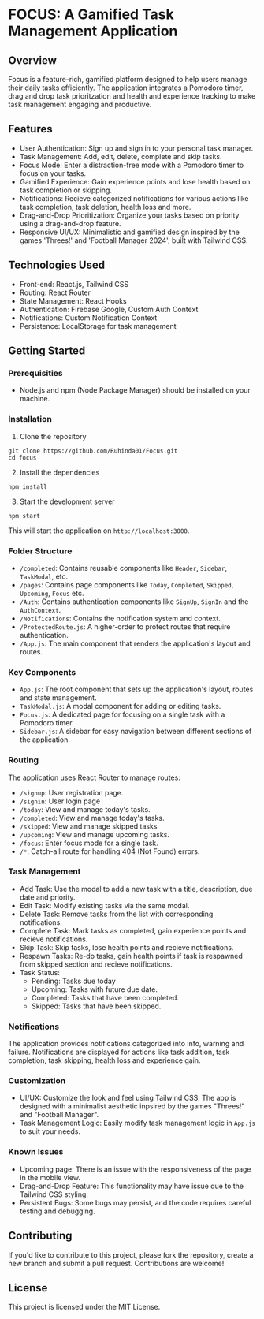# **FOCUS: A Gamified Task Management Application**

## Overview

Focus is a feature-rich, gamified platform designed to help users manage their daily tasks efficiently. The application integrates a Pomodoro timer, drag and drop task prioritzation and health and experience tracking to make task management engaging and productive.

## Features

* User Authentication: Sign up and sign in to your personal task manager.
* Task Management: Add, edit, delete, complete and skip tasks.
* Focus Mode: Enter a distraction-free mode with a Pomodoro timer to focus on your tasks.
* Gamified Experience: Gain experience points and lose health based on task completion or skipping.
* Notifications: Recieve categorized notifications for various actions like task completion, task deletion, health loss and more.
* Drag-and-Drop Prioritization: Organize your tasks based on priority using a drag-and-drop feature.
* Responsive UI/UX: Minimalistic and gamified design inspired by the games 'Threes!' and 'Football Manager 2024', built with Tailwind CSS.

## Technologies Used

* Front-end: React.js, Tailwind CSS
* Routing: React Router
* State Management: React Hooks
* Authentication: Firebase Google, Custom Auth Context
* Notifications: Custom Notification Context
* Persistence: LocalStorage for task management

## Getting Started

### Prerequisities

* Node.js and npm (Node Package Manager) should be installed on your machine.

### Installation

1. Clone the repository

```
git clone https://github.com/Ruhinda01/Focus.git
cd focus
```

2. Install the dependencies

```
npm install
```

3. Start the development server

```
npm start
```

This will start the application on `http://localhost:3000`.

### Folder Structure

* `/completed`: Contains reusable components like `Header`, `Sidebar`, `TaskModal`, etc.
* `/pages`: Contains page components like `Today`, `Completed`, `Skipped`, `Upcoming`, `Focus` etc.
* `/Auth`: Contains authentication components like `SignUp`, `SignIn` and the `AuthContext`.
* `/Notifications`: Contains the notification system and context.
* `/ProtectedRoute.js`: A higher-order to protect routes that require authentication.
* `/App.js`: The main component that renders the application's layout and routes.

### Key Components

* `App.js`: The root component that sets up the application's layout, routes and state management.
* `TaskModal.js`: A modal component for adding or editing tasks.
* `Focus.js`: A dedicated page for focusing on a single task with a Pomodoro timer.
* `Sidebar.js`: A sidebar for easy navigation between different sections of the application.

### Routing

The application uses React Router to manage routes:

* `/signup`: User registration page.
* `/signin`: User login page
* `/today`: View and manage today's tasks.
* `/completed`: View and manage today's tasks.
* `/skipped`: View and manage skipped tasks
* `/upcoming`: View and manage upcoming tasks.
* `/focus`: Enter focus mode for a single task.
* `/*`: Catch-all route for handling 404 (Not Found) errors.

### Task Management

* Add Task: Use the modal to add a new task with a title, description, due date and priority.
* Edit Task: Modify existing tasks via the same modal.
* Delete Task: Remove tasks from the list with corresponding notifications.
* Complete Task: Mark tasks as completed, gain experience points and recieve notifications.
* Skip Task: Skip tasks, lose health points and recieve notifications.
* Respawn Tasks: Re-do tasks, gain health points if task is respawned from skipped section and recieve notifications.
* Task Status:
  * Pending: Tasks due today
  * Upcoming: Tasks with future due date.
  * Completed: Tasks that have been completed.
  * Skipped: Tasks that have been skipped.

### Notifications

The application provides notifications categorized into info, warning and failure. Notifications are displayed for actions like task addition, task completion, task skipping, health loss and experience gain.

### Customization

* UI/UX: Customize the look and feel using Tailwind CSS. The app is designed with a minimalist aesthetic inpsired by the games "Threes!" and "Football Manager".
* Task Management Logic: Easily modify task management logic in `App.js` to suit your needs.

### Known Issues

* Upcoming page: There is an issue with the responsiveness of the page in the mobile view.
* Drag-and-Drop Feature: This functionality may have issue due to the Tailwind CSS styling.
* Persistent Bugs: Some bugs may persist, and the code requires careful testing and debugging.

## Contributing

If you'd like to contribute to this project, please fork the repository, create a new branch and submit a pull request. Contributions are welcome!

## License

This project is licensed under the MIT License.